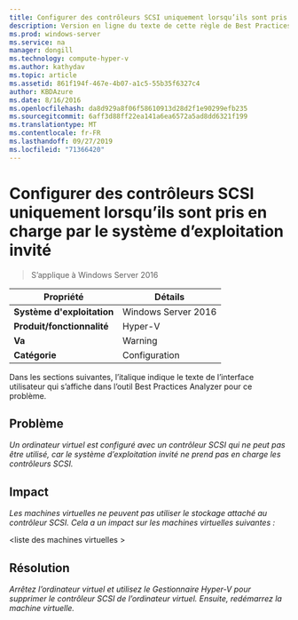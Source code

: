 ```yaml
---
title: Configurer des contrôleurs SCSI uniquement lorsqu’ils sont pris en charge par le système d’exploitation invité
description: Version en ligne du texte de cette règle de Best Practices Analyzer.
ms.prod: windows-server
ms.service: na
manager: dongill
ms.technology: compute-hyper-v
ms.author: kathydav
ms.topic: article
ms.assetid: 861f194f-467e-4b07-a1c5-55b35f6327c4
author: KBDAzure
ms.date: 8/16/2016
ms.openlocfilehash: da8d929a8f06f58610913d28d2f1e90299efb235
ms.sourcegitcommit: 6aff3d88ff22ea141a6ea6572a5ad8dd6321f199
ms.translationtype: MT
ms.contentlocale: fr-FR
ms.lasthandoff: 09/27/2019
ms.locfileid: "71366420"
---
```

# <a name="configure-scsi-controllers-only-when-supported-by-the-guest-operating-system"></a>Configurer des contrôleurs SCSI uniquement lorsqu’ils sont pris en charge par le système d’exploitation invité

>S’applique à Windows Server 2016


  
|Propriété|Détails|  
|-|-|  
|**Système d'exploitation**|Windows Server 2016|  
|**Produit/fonctionnalité**|Hyper-V|  
|**Va**|Warning|  
|**Catégorie**|Configuration|  
  
Dans les sections suivantes, l’italique indique le texte de l’interface utilisateur qui s’affiche dans l’outil Best Practices Analyzer pour ce problème.  
  
## <a name="issue"></a>Problème  
  
*Un ordinateur virtuel est configuré avec un contrôleur SCSI qui ne peut pas être utilisé, car le système d’exploitation invité ne prend pas en charge les contrôleurs SCSI.*  
  
## <a name="impact"></a>Impact  
  
*Les machines virtuelles ne peuvent pas utiliser le stockage attaché au contrôleur SCSI. Cela a un impact sur les machines virtuelles suivantes :*  
  
\<liste des machines virtuelles >  
  
## <a name="resolution"></a>Résolution  
  
*Arrêtez l’ordinateur virtuel et utilisez le Gestionnaire Hyper-V pour supprimer le contrôleur SCSI de l’ordinateur virtuel. Ensuite, redémarrez la machine virtuelle.*  
  


